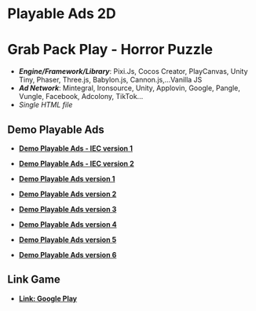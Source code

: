 # Playable Ads 2D

# Grab Pack Play - Horror Puzzle

- **_Engine/Framework/Library_**: Pixi.Js, Cocos Creator, PlayCanvas, Unity Tiny, Phaser, Three.js, Babylon.js, Cannon.js,...Vanilla JS
- **_Ad Network_**: Mintegral, Ironsource, Unity, Applovin, Google, Pangle, Vungle, Facebook, Adcolony, TikTok...
- _Single HTML file_

## Demo Playable Ads

- [**Demo Playable Ads - IEC version 1**](https://kidcry0x.github.io/Playable-Ads_DOP-Story-Displace-It/DOP_Story_IECv1_Minh_17062022/)
- [**Demo Playable Ads - IEC version 2**](https://kidcry0x.github.io/Playable-Ads_DOP-Story-Displace-It/DOP_Story_IECv2_Minh_20062022/)

- [**Demo Playable Ads version 1**](https://kidcry0x.github.io/Playable-Ads_DOP-Story-Displace-It/DOP_Story_V1_Minh_03062022/)
- [**Demo Playable Ads version 2**](https://kidcry0x.github.io/Playable-Ads_DOP-Story-Displace-It/DOP_Story_V2_Minh_08062022/)
- [**Demo Playable Ads version 3**](https://kidcry0x.github.io/Playable-Ads_DOP-Story-Displace-It/DOP_Story_V3_Minh_09062022/)
- [**Demo Playable Ads version 4**](https://kidcry0x.github.io/Playable-Ads_DOP-Story-Displace-It/DOP_Story_V4_Minh_15062022/)
- [**Demo Playable Ads version 5**](https://kidcry0x.github.io/Playable-Ads_DOP-Story-Displace-It/DOP_Story_V5_Minh_17062022/)
- [**Demo Playable Ads version 6**](https://kidcry0x.github.io/Playable-Ads_DOP-Story-Displace-It/DOP_Story_V6_Minh_20062022/)

## Link Game

- [**Link: Google Play**](https://play.google.com/store/apps/details?id=com.dop.brain.displacestory)
<!-- - [**Link: App Store**]() -->
